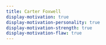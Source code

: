```yaml
---
title: Carter Foxwell
display-motivation: true
display-motivation-personality: true
display-motivation-strength: true
display-motivation-flaw: true
---
```

